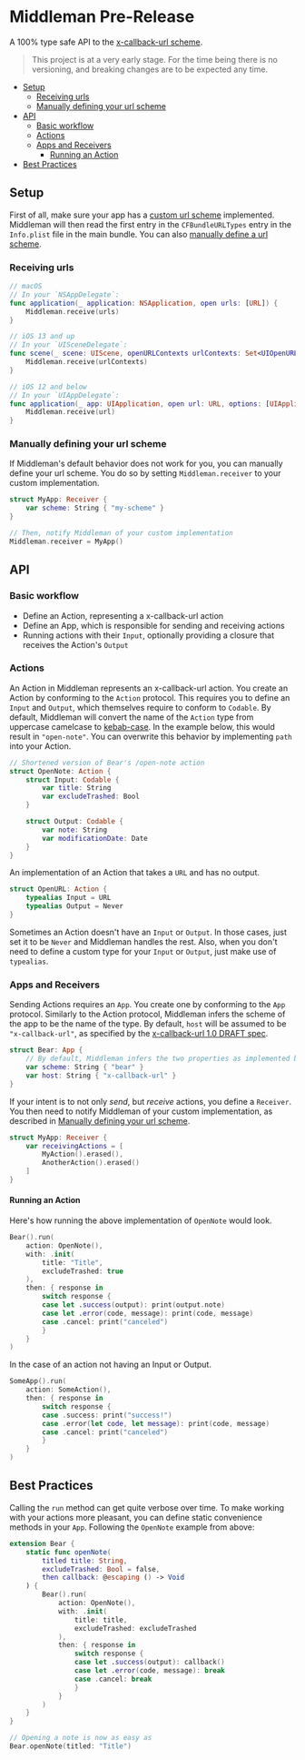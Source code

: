# Middleman Pre-Release
A 100% type safe API to the [x-callback-url scheme](http://x-callback-url.com). 

> This project is at a very early stage. For the time being there is no versioning, and breaking changes are to be expected any time.

* [Setup](#setup)
  + [Receiving urls](#receiving-urls)
  + [Manually defining your url scheme](#manually-defining-your-url-scheme)
* [API](#api)
  + [Basic workflow](#basic-workflow)
  + [Actions](#actions)
  + [Apps and Receivers](#apps-and-receivers)
    - [Running an Action](#running-an-action)
* [Best Practices](#best-practices)

## Setup
First of all, make sure your app has a [custom url scheme](https://developer.apple.com/documentation/uikit/inter-process_communication/allowing_apps_and_websites_to_link_to_your_content/defining_a_custom_url_scheme_for_your_app) implemented. Middleman will then read the first entry in the `CFBundleURLTypes` entry in the `Info.plist` file in the main bundle. You can also [manually define a url scheme](#manually-defining-your-url-scheme).

### Receiving urls
```swift
// macOS
// In your `NSAppDelegate`:
func application(_ application: NSApplication, open urls: [URL]) {
    Middleman.receive(urls)
}

// iOS 13 and up
// In your `UISceneDelegate`:
func scene(_ scene: UIScene, openURLContexts urlContexts: Set<UIOpenURLContext>) {
    Middleman.receive(urlContexts)
}

// iOS 12 and below
// In your `UIAppDelegate`:
func application(_ app: UIApplication, open url: URL, options: [UIApplication.OpenURLOptionsKey : Any] = [:]) -> Bool {
    Middleman.receive(url)
}
```

### Manually defining your url scheme
If Middleman's default behavior does not work for you, you can manually define your url scheme. You do so by setting `Middleman.receiver` to your custom implementation.
```swift
struct MyApp: Receiver {
    var scheme: String { "my-scheme" }
}

// Then, notify Middleman of your custom implementation
Middleman.receiver = MyApp()
```

## API
### Basic workflow
* Define an Action, representing a x-callback-url action
* Define an App, which is responsible for sending and receiving actions
* Running actions with their `Input`, optionally providing a closure that receives the Action's `Output`

### Actions
An Action in Middleman represents an x-callback-url action. You create an Action by conforming to the `Action` protocol. This requires you to define an `Input` and `Output`, which themselves require to conform to `Codable`. By default, Middleman will convert the name of the `Action` type from uppercase camelcase to [kebab-case](https://en.wikipedia.org/wiki/Letter_case#Special_case_styles). In the example below, this would result in `"open-note"`. You can overwrite this behavior by implementing `path` into your Action.
```swift
// Shortened version of Bear's /open-note action
struct OpenNote: Action {
    struct Input: Codable {
        var title: String
        var excludeTrashed: Bool
    }

    struct Output: Codable {
        var note: String
        var modificationDate: Date
    }
}
```

An implementation of an Action that takes a `URL` and has no output.
```swift
struct OpenURL: Action {
    typealias Input = URL
    typealias Output = Never
}
```
Sometimes an Action doesn't have an `Input` or `Output`. In those cases, just set it to be `Never` and Middleman handles the rest. Also, when you don't need to define a custom type for your `Input` or `Output`, just make use of `typealias`.

### Apps and Receivers
Sending Actions requires an `App`. You create one by conforming to the `App` protocol. Similarly to the Action protocol, Middleman infers the scheme of the app to be the name of the type. By default, `host` will be assumed to be `"x-callback-url"`, as specified by the [x-callback-url 1.0 DRAFT spec](http://x-callback-url.com/specifications/).
```swift
struct Bear: App {
    // By default, Middleman infers the two properties as implemented below
    var scheme: String { "bear" }
    var host: String { "x-callback-url" }
}
```

If your intent is to not only *send*, but *receive* actions, you define a `Receiver`. You then need to notify Middleman of your custom implementation, as described in [Manually defining your url scheme](#manually-defining-your-url-scheme).
```swift
struct MyApp: Receiver {
    var receivingActions = [
        MyAction().erased(),
        AnotherAction().erased()
    ]
}
```

#### Running an Action
Here's how running the above implementation of `OpenNote` would look.
```swift
Bear().run(
    action: OpenNote(),
    with: .init(
        title: "Title",
        excludeTrashed: true
    ),
    then: { response in
        switch response {
        case let .success(output): print(output.note)
        case let .error(code, message): print(code, message)
        case .cancel: print("canceled")
        }
    }
)
```

In the case of an action not having an Input or Output.
```swift
SomeApp().run(
    action: SomeAction(),
    then: { response in
        switch response {
        case .success: print("success!")
        case .error(let code, let message): print(code, message)
        case .cancel: print("canceled")
        }
    }
)
```

## Best Practices
Calling the `run` method can get quite verbose over time. To make working with your actions more pleasant, you can define static convenience methods in your `App`. Following the `OpenNote` example from above:
```swift
extension Bear {
    static func openNote(
        titled title: String,
        excludeTrashed: Bool = false,
        then callback: @escaping () -> Void
    ) {
        Bear().run(
            action: OpenNote(),
            with: .init(
                title: title,
                excludeTrashed: excludeTrashed
            ),
            then: { response in
                switch response {
                case let .success(output): callback()
                case let .error(code, message): break
                case .cancel: break
                }
            }
        )
    }
}

// Opening a note is now as easy as
Bear.openNote(titled: "Title")
```
